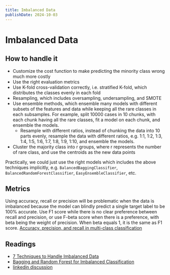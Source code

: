 ```yaml
---
title: Imbalanced Data
publishDate: 2024-10-03
---
```


# Imbalanced Data

## How to handle it

- Customize the cost function to make predicting the minority class wrong much more costly
- Use the right evaluation metrics
- Use K-fold cross-validation correctly, i.e. stratified K-fold, which distributes the classes evenly in each fold
- Resampling, which includes oversampling, undersampling, and SMOTE
- Use ensemble methods, which ensemble many models with different subsets of the features and data while keeping all the rare classes in each subsamples. For example, split 10000 cases in 10 chunks, with each chunk having all the rare classes, fit a model on each chunk, and ensemble the models.
  - Resample with different ratios, instead of chunking the data into 10 parts evenly, resample the data with different ratios, e.g. 1:1, 1:2, 1:3, 1:4, 1:5, 1:6, 1:7, 1:8, 1:9, 1:10, and ensemble the models.
- Cluster the majority class into r groups, where r represents the number of rare class, and use the centroids as the new data points

Practically, we could just use the right models which includes the above techniques implicitly, e.g. `BalancedBaggingClassifier`, `BalancedRandomForestClassifier`, `EasyEnsembleClassifier`, etc.

## Metrics

Using accuracy, recall or precision will be problematic when the data is imbalanced because the model can blindly predict a single target label to be 100% accurate. Use F1 score while there is no clear preference between recall and precision, or use F-beta score when there is a preference, with beta being the weight of precision. When beta equals 1, it is the same as F1 score. [Accuracy, precision, and recall in multi-class classification](https://www.evidentlyai.com/classification-metrics/multi-class-metrics)

## Readings

- [7 Techniques to Handle Imbalanced Data](https://www.kdnuggets.com/2017/06/7-techniques-handle-imbalanced-data.html)
- [Bagging and Random Forest for Imbalanced Classification](https://machinelearningmastery.com/bagging-and-random-forest-for-imbalanced-classification/)
- [linkedin discussion](https://www.linkedin.com/posts/junaid-syed-2412631b4_ever-faced-this-tricky-data-science-interview-activity-7243438951565291520-a8Q3/?utm_source=share&utm_medium=member_desktop)
